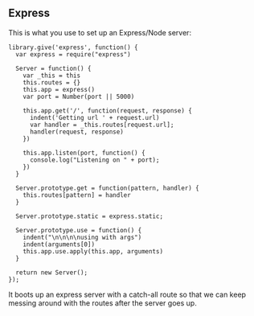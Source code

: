 Express
-------

This is what you use to set up an Express/Node server:
      
    library.give('express', function() {
      var express = require("express")

      Server = function() {
        var _this = this
        this.routes = {}
        this.app = express()
        var port = Number(port || 5000)

        this.app.get('/', function(request, response) {
          indent('Getting url ' + request.url)
          var handler = _this.routes[request.url];
          handler(request, response)
        })

        this.app.listen(port, function() {
          console.log("Listening on " + port);
        })
      }

      Server.prototype.get = function(pattern, handler) {
        this.routes[pattern] = handler
      }

      Server.prototype.static = express.static;

      Server.prototype.use = function() {
        indent("\n\n\n\nusing with args")
        indent(arguments[0])
        this.app.use.apply(this.app, arguments)
      }

      return new Server();
    });

It boots up an express server with a catch-all route so that
we can keep messing around with the routes after the server
goes up.


